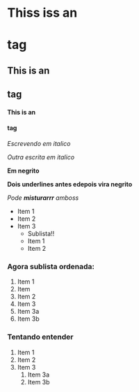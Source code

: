 # Thiss iss an <h1> tag
## This is an <h2> tag
#### This is an <h4> tag

*Escrevendo em italico*

_Outra escrita em italico_

**Em negrito**

__Dois underlines antes edepois vira negrito__

*Pode __misturarrr__ amboss*

* Item 1
* Item 2
* Item 3
  *  Sublista!!
  * Item 1
  * Item 2

### Agora sublista ordenada:
1. Item 1
1. Item
  1. Item 2
1. Item 3
  1. Item 3a
  1. Item 3b

### Tentando entender

1. Item 1
1. Item 2
1. Item 3
   1. Item 3a
   1. Item 3b
